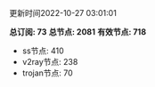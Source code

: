 更新时间2022-10-27 03:01:01

**总订阅: 73**
**总节点: 2081**
**有效节点: 718**
- ss节点: 410
- v2ray节点: 238
- trojan节点: 70

